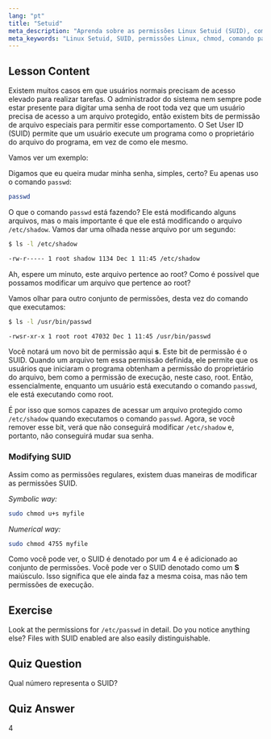 ```yaml
---
lang: "pt"
title: "Setuid"
meta_description: "Aprenda sobre as permissões Linux Setuid (SUID), como elas funcionam e como modificá-las. Entenda o SUID para acesso seguro a arquivos no Linux."
meta_keywords: "Linux Setuid, SUID, permissões Linux, chmod, comando passwd, segurança Linux, Linux para iniciantes, tutorial Linux"
---
```


## Lesson Content

Existem muitos casos em que usuários normais precisam de acesso elevado para realizar tarefas. O administrador do sistema nem sempre pode estar presente para digitar uma senha de root toda vez que um usuário precisa de acesso a um arquivo protegido, então existem bits de permissão de arquivo especiais para permitir esse comportamento. O Set User ID (SUID) permite que um usuário execute um programa como o proprietário do arquivo do programa, em vez de como ele mesmo.

Vamos ver um exemplo:

Digamos que eu queira mudar minha senha, simples, certo? Eu apenas uso o comando `passwd`:

```bash
passwd
```

O que o comando `passwd` está fazendo? Ele está modificando alguns arquivos, mas o mais importante é que ele está modificando o arquivo `/etc/shadow`. Vamos dar uma olhada nesse arquivo por um segundo:

```bash
$ ls -l /etc/shadow

-rw-r----- 1 root shadow 1134 Dec 1 11:45 /etc/shadow
```

Ah, espere um minuto, este arquivo pertence ao root? Como é possível que possamos modificar um arquivo que pertence ao root?

Vamos olhar para outro conjunto de permissões, desta vez do comando que executamos:

```bash
$ ls -l /usr/bin/passwd

-rwsr-xr-x 1 root root 47032 Dec 1 11:45 /usr/bin/passwd
```

Você notará um novo bit de permissão aqui **s**. Este bit de permissão é o SUID. Quando um arquivo tem essa permissão definida, ele permite que os usuários que iniciaram o programa obtenham a permissão do proprietário do arquivo, bem como a permissão de execução, neste caso, root. Então, essencialmente, enquanto um usuário está executando o comando `passwd`, ele está executando como root.

É por isso que somos capazes de acessar um arquivo protegido como `/etc/shadow` quando executamos o comando `passwd`. Agora, se você remover esse bit, verá que não conseguirá modificar `/etc/shadow` e, portanto, não conseguirá mudar sua senha.

### Modifying SUID

Assim como as permissões regulares, existem duas maneiras de modificar as permissões SUID.

_Symbolic way:_

```bash
sudo chmod u+s myfile
```

_Numerical way:_

```bash
sudo chmod 4755 myfile
```

Como você pode ver, o SUID é denotado por um 4 e é adicionado ao conjunto de permissões. Você pode ver o SUID denotado como um **S** maiúsculo. Isso significa que ele ainda faz a mesma coisa, mas não tem permissões de execução.

## Exercise

Look at the permissions for `/etc/passwd` in detail. Do you notice anything else? Files with SUID enabled are also easily distinguishable.

## Quiz Question

Qual número representa o SUID?

## Quiz Answer

4
